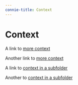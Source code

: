 ```yaml
---
connie-title: Context
---
```


# Context

A link to [more context](more-context.md)

Another link to [more context](./more-context.md)

A link to [context in a subfolder](context-subfolder/more-context-in-a-subfolder.md)

Another to [context in a subfolder](./context-subfolder/more-context-in-a-subfolder.md)